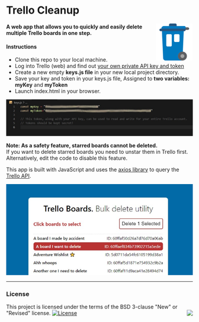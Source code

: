# Trello Cleanup
<img width="100" align="right" src="img/Trello_trash.png">

**A web app that allows you to quickly and easily delete multiple Trello boards in one step.**<br>

#### Instructions

-  Clone this repo to your local machine.
-  Log into Trello (web) and find out [your own private API key and token](https://trello.com/app-key)
-  Create a new empty **keys.js file** in your new local project directory.
-  Save your key and token in your keys.js file, Assigned to **two variables: myKey** and **myToken**
-  Launch index.html in your browser.

<img width="800px" alt="keys file screenshot" src="img/keys_screenshot.jpg">

**Note: As a safety feature, starred boards cannot be deleted.**<br>
If you want to delete starred boards you need to unstar them in Trello first. Alternatively, edit the code to disable this feature.

This app is built with JavaScript and uses the [axios library](https://github.com/axios/axios) to query the [Trello API](https://developer.atlassian.com/cloud/trello/guides/rest-api/api-introduction/).

![App screenshot](img/app_screenshot.jpg)

---

### License

This project is licensed under the terms of the BSD 3-clause "New" or "Revised" license.
<img align="right" src="https://img.shields.io/github/license/MakeItBack/Trello-Delete-App">
[![License](https://img.shields.io/badge/License-BSD%203--Clause-blue.svg)](https://opensource.org/licenses/BSD-3-Clause)
